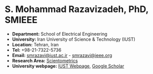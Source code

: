 # **S. Mohammad Razavizadeh, PhD, SMIEEE**
- **Department:** School of Electrical Engineering
- **University:** Iran University of Science & Technology (IUST)
- **Location:** Tehran, Iran
- **Tel:** +98-21-7322-5736
- **Email:** [smrazavi@iust.ac.ir](mailto:smrazavi@iust.ac.ir) - [smrazavi@ieee.org](mailto:smrazavi@ieee.org)
- **Research Area:** [Scientometrics](http://scimet.iust.ac.ir/SeyedMohammad_Razavizadeh?en)
- **University webpage:** [IUST Webpage](http://www.iust.ac.ir/content/21012/Dr.-S.-Mohammad-Razavizadeh---IUST), [Google Scholar](https://scholar.google.com/citations?hl=en&user=jtR2cGMAAAAJ&view_op=list_works&sortby=pubdate)
